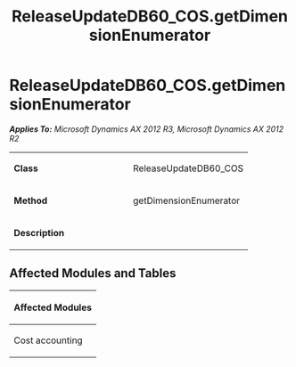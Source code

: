 ﻿---
title: ReleaseUpdateDB60_COS.getDimensionEnumerator
TOCTitle: ReleaseUpdateDB60_COS.getDimensionEnumerator
ms:assetid: 0c4b79c2-0365-c7b5-a91e-3a633f5b7b3e
ms:mtpsurl: https://msdn.microsoft.com/en-us/library/JJ735675(v=AX.60)
ms:contentKeyID: 49706584
ms.date: 05/18/2015
mtps_version: v=AX.60
---

# ReleaseUpdateDB60\_COS.getDimensionEnumerator 


_**Applies To:** Microsoft Dynamics AX 2012 R3, Microsoft Dynamics AX 2012 R2_

<table>
<colgroup>
<col style="width: 50%" />
<col style="width: 50%" />
</colgroup>
<tbody>
<tr class="odd">
<td><p><strong>Class</strong></p></td>
<td><p>ReleaseUpdateDB60_COS</p></td>
</tr>
<tr class="even">
<td><p><strong>Method</strong></p></td>
<td><p>getDimensionEnumerator</p></td>
</tr>
<tr class="odd">
<td><p><strong>Description</strong></p></td>
<td><p></p></td>
</tr>
</tbody>
</table>


## Affected Modules and Tables

<table>
<colgroup>
<col style="width: 100%" />
</colgroup>
<thead>
<tr class="header">
<th><p>Affected Modules</p></th>
</tr>
</thead>
<tbody>
<tr class="odd">
<td><p>Cost accounting</p></td>
</tr>
</tbody>
</table>

  



